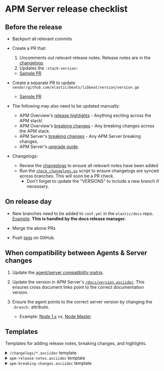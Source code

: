 # APM Server release checklist

## Before the release

* Backport all relevant commits

* Create a PR that:
    1. Uncomments out relevant release notes. Release notes are in the [changelogs](https://github.com/elastic/apm-server/tree/master/changelogs).
    2. Updates the `:stack-version:`
    * [Sample PR](https://github.com/elastic/apm-server/pull/2064/files)

* Create a separate PR to update `vendor/github.com/elastic/beats/libbeat/version/version.go`
    * [Sample PR](https://github.com/elastic/apm-server/pull/1886)

* The following may also need to be updated manually:
    * APM Overview's [release highlights](https://github.com/elastic/apm-server/blob/master/docs/guide/apm-release-notes.asciidoc) - Anything exciting across the APM stack!
    * APM Overview's [breaking changes](https://github.com/elastic/apm-server/blob/master/docs/guide/apm-breaking-changes.asciidoc) - Any breaking changes across the APM stack.
    * APM Server's [breaking changes](https://github.com/elastic/apm-server/blob/master/docs/breaking-changes.asciidoc) - Any APM Server breaking changes.
    * APM Server's [upgrade guide](https://github.com/elastic/apm-server/blob/master/docs/upgrading.asciidoc).

* Changelogs:
    * Review the [changelogs](https://github.com/elastic/apm-server/tree/master/changelogs) to ensure all relevant notes have been added
    * Run the [`check_changelogs.py`](script/check_changelogs.py) script to ensure changelogs are synced across branches. This will soon be a PR check.
        * Don't forget to update the "VERSIONS" to include a new branch if necessary.

## On release day

* New branches need to be added to `conf.yml` in the `elastic/docs` repo. [Example](https://github.com/elastic/docs/pull/893/files#diff-4a701a5adb4359c6abf9b8e1cb38819fR925). **This is handled by the docs release manager.**

* Merge the above PRs

* Push [tags](https://github.com/elastic/apm-server/releases) on GitHub.

## When compatibility between Agents & Server changes

1. Update the [agent/server compatibility matrix](https://github.com/elastic/apm-server/blob/master/docs/guide/agent-server-compatibility.asciidoc).

2. Update the version in APM Server's [`/docs/version.asciidoc`](https://github.com/elastic/apm-server/blob/master/docs/version.asciidoc). This ensures cross document links point to the correct documentation version.

3. Ensure the agent points to the correct server version by changing the `:branch:` attribute.
    * Example: [Node 1.x](https://raw.githubusercontent.com/elastic/apm-agent-nodejs/1.x/docs/index.asciidoc) vs. [Node Master](https://raw.githubusercontent.com/elastic/apm-agent-nodejs/master/docs/index.asciidoc)

## Templates

Templates for adding release notes, breaking changes, and highlights.

<details><summary><code>/changelogs/*.asciidoc</code> template</summary>

```asciidoc
[[release-notes-7.1]]
== APM Server version 7.1

https://github.com/elastic/apm-server/compare/7.0\...7.1[View commits]

* <<release-notes-7.1.0>>

[[release-notes-7.1.0]]
=== APM Server version 7.1.0

https://github.com/elastic/apm-server/compare/v7.0.1\...v7.1.0[View commits]

No significant changes.
////
[float]
==== Added

[float]
==== Removed

[float]
==== Bug fixes
////
```
</details>

<details><summary><code>apm-release-notes.asciidoc</code> template</summary>

```asciidoc
* <<release-highlights-7.1.0>>

[[release-highlights-7.1.0]]
=== APM version 7.1.0

No new features
////
[float]
==== New features

* Feature name and explanation...
////
```
</details>

<details><summary><code>apm-breaking-changes.asciidoc</code> template</summary>

```asciidoc
* <<breaking-7.0.0, APM version 7.0.0>>

[[breaking-7.0.0]]
=== Breaking changes in 7.0.0

APM Server::
+
[[slug]]
**Title** Topic...

APM UI::
+
[[slug]]
**Title** Topic...
```
</details>
